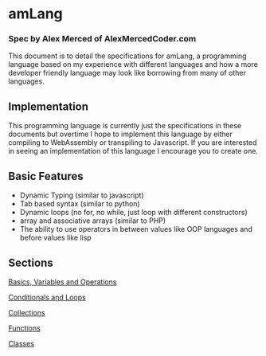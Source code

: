 # amLang
### Spec by Alex Merced of AlexMercedCoder.com

This document is to detail the specifications for amLang, a programming language based
on my experience with different languages and how a more developer friendly language may look
like borrowing from many of other languages.

## Implementation

This programming language is currently just the specifications in these documents but overtime I hope
to implement this language by either compiling to WebAssembly or transpiling to Javascript. If you are
interested in seeing an implementation of this language I encourage you to create one.

## Basic Features

- Dynamic Typing (similar to javascript)
- Tab based syntax (similar to python)
- Dynamic loops (no for, no while, just loop with different constructors)
- array and associative arrays (similar to PHP)
- The ability to use operators in between values like OOP languages and before values like lisp

## Sections


[Basics, Variables and Operations](./basics.md)


[Conditionals and Loops](./conditionals.md)


[Collections](./collections.md)


[Functions](./functions.md)


[Classes](./classes.md)
